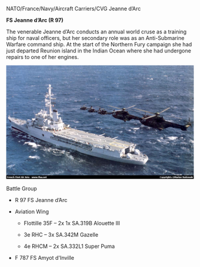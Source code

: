 NATO/France/Navy/Aircraft Carriers/CVG Jeanne d’Arc

**FS Jeanne d’Arc (R 97)**

The venerable Jeanne d’Arc conducts an annual world cruse as a training
ship for naval officers, but her secondary role was as an Anti-Submarine
Warfare command ship. At the start of the Northern Fury campaign she had
just departed Reunion island in the Indian Ocean where she had undergone
repairs to one of her engines.

![](/assets/images/nato/fr/navy/carriers/jeanne-d-arc/image1.jpg)

Battle Group

  - R 97 FS Jeanne d’Arc

  - Aviation Wing
    
      - Flottille 35F – 2x 1x SA.319B Alouette III
    
      - 3e RHC – 3x SA.342M Gazelle
    
      - 4e RHCM – 2x SA.332L1 Super Puma

  - F 787 FS Amyot d'Inville
